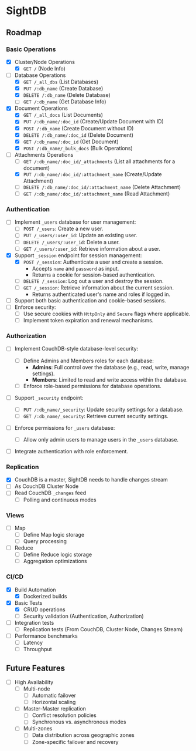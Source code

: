 # SightDB

## Roadmap

### Basic Operations
- [x] Cluster/Node Operations
  - [x] `GET /` (Node Info)
- [ ] Database Operations
  - [x] `GET /_all_dbs` (List Databases)
  - [x] `PUT /:db_name` (Create Database)
  - [x] `DELETE /:db_name` (Delete Database)
  - [ ] `GET /:db_name` (Get Database Info)
- [x] Document Operations
  - [x] `GET /_all_docs` (List Documents)
  - [x] `PUT /:db_name/:doc_id` (Create/Update Document with ID)
  - [x] `POST /:db_name` (Create Document without ID)
  - [x] `DELETE /:db_name/:doc_id` (Delete Document)
  - [x] `GET /:db_name/:doc_id` (Get Document)
  - [x] `POST /:db_name/_bulk_docs` (Bulk Operations)
- [ ] Attachments Operations
  - [ ] `GET /:db_name/:doc_id/_attachments` (List all attachments for a document)
  - [x] `PUT /:db_name/:doc_id/:attachment_name` (Create/Update Attachment)
  - [ ] `DELETE /:db_name/:doc_id/:attachment_name` (Delete Attachment)
  - [ ] `GET /:db_name/:doc_id/:attachment_name` (Read Attachment)

### Authentication
- [ ] Implement `_users` database for user management:
  - [ ] `POST /_users`: Create a new user.
  - [ ] `PUT /_users/:user_id`: Update an existing user.
  - [ ] `DELETE /_users/:user_id`: Delete a user.
  - [ ] `GET /_users/:user_id`: Retrieve information about a user.
- [x] Support `_session` endpoint for session management:
  - [x] `POST /_session`: Authenticate a user and create a session.
    - Accepts `name` and `password` as input.
    - Returns a cookie for session-based authentication.
  - [ ] `DELETE /_session`: Log out a user and destroy the session.
  - [ ] `GET /_session`: Retrieve information about the current session.
    - Returns authenticated user's name and roles if logged in.
- [ ] Support both basic authentication and cookie-based sessions.
- [ ] Enforce security:
  - [ ] Use secure cookies with `HttpOnly` and `Secure` flags where applicable.
  - [ ] Implement token expiration and renewal mechanisms.

### Authorization
- [ ] Implement CouchDB-style database-level security:
  - [ ] Define Admins and Members roles for each database:
    - **Admins**: Full control over the database (e.g., read, write, manage settings).
    - **Members**: Limited to read and write access within the database.
  - [ ] Enforce role-based permissions for database operations.
- [ ] Support `_security` endpoint:
  - [ ] `PUT /:db_name/_security`: Update security settings for a database.
  - [ ] `GET /:db_name/_security`: Retrieve current security settings.
- [ ] Enforce permissions for `_users` database:
  - [ ] Allow only admin users to manage users in the `_users` database.
- [ ] Integrate authentication with role enforcement.


### Replication
- [x] CouchDB is a master, SightDB needs to handle changes stream
- [ ] As CouchDB Cluster Node
- [ ] Read CouchDB `_changes` feed
  - [ ] Polling and continuous modes

### Views
- [ ] Map
  - [ ] Define Map logic storage
  - [ ] Query processing
- [ ] Reduce
  - [ ] Define Reduce logic storage
  - [ ] Aggregation optimizations

### CI/CD
- [x] Build Automation
  - [x] Dockerized builds
- [x] Basic Tests
  - [x] CRUD operations
  - [ ] Security validation (Authentication, Authorization)
- [ ] Integration tests
  - [ ] Replication tests (From CouchDB, Cluster Node, Changes Stream)
- [ ] Performance benchmarks
  - [ ] Latency
  - [ ] Throughput

## Future Features
- [ ] High Availability
  - [ ] Multi-node
    - [ ] Automatic failover
    - [ ] Horizontal scaling
  - [ ] Master-Master replication
    - [ ] Conflict resolution policies
    - [ ] Synchronous vs. asynchronous modes
  - [ ] Multi-zones
    - [ ] Data distribution across geographic zones
    - [ ] Zone-specific failover and recovery
